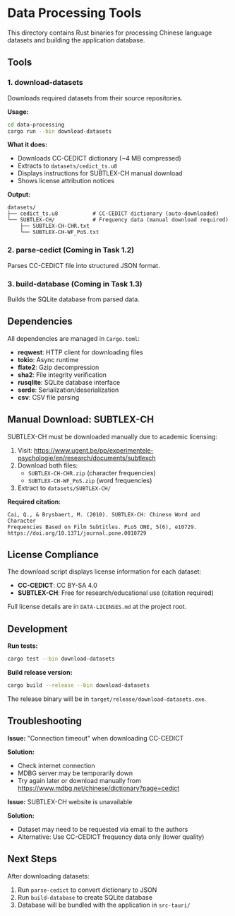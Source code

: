 # Data Processing Tools

This directory contains Rust binaries for processing Chinese language datasets and building the application database.

## Tools

### 1. download-datasets
Downloads required datasets from their source repositories.

**Usage:**
```bash
cd data-processing
cargo run --bin download-datasets
```

**What it does:**
- Downloads CC-CEDICT dictionary (~4 MB compressed)
- Extracts to `datasets/cedict_ts.u8`
- Displays instructions for SUBTLEX-CH manual download
- Shows license attribution notices

**Output:**
```
datasets/
├── cedict_ts.u8           # CC-CEDICT dictionary (auto-downloaded)
└── SUBTLEX-CH/            # Frequency data (manual download required)
    ├── SUBTLEX-CH-CHR.txt
    └── SUBTLEX-CH-WF_PoS.txt
```

### 2. parse-cedict (Coming in Task 1.2)
Parses CC-CEDICT file into structured JSON format.

### 3. build-database (Coming in Task 1.3)
Builds the SQLite database from parsed data.

## Dependencies

All dependencies are managed in `Cargo.toml`:

- **reqwest**: HTTP client for downloading files
- **tokio**: Async runtime
- **flate2**: Gzip decompression
- **sha2**: File integrity verification
- **rusqlite**: SQLite database interface
- **serde**: Serialization/deserialization
- **csv**: CSV file parsing

## Manual Download: SUBTLEX-CH

SUBTLEX-CH must be downloaded manually due to academic licensing:

1. Visit: https://www.ugent.be/pp/experimentele-psychologie/en/research/documents/subtlexch
2. Download both files:
   - `SUBTLEX-CH-CHR.zip` (character frequencies)
   - `SUBTLEX-CH-WF_PoS.zip` (word frequencies)
3. Extract to `datasets/SUBTLEX-CH/`

**Required citation:**
```
Cai, Q., & Brysbaert, M. (2010). SUBTLEX-CH: Chinese Word and Character
Frequencies Based on Film Subtitles. PLoS ONE, 5(6), e10729.
https://doi.org/10.1371/journal.pone.0010729
```

## License Compliance

The download script displays license information for each dataset:

- **CC-CEDICT**: CC BY-SA 4.0
- **SUBTLEX-CH**: Free for research/educational use (citation required)

Full license details are in `DATA-LICENSES.md` at the project root.

## Development

**Run tests:**
```bash
cargo test --bin download-datasets
```

**Build release version:**
```bash
cargo build --release --bin download-datasets
```

The release binary will be in `target/release/download-datasets.exe`.

## Troubleshooting

**Issue:** "Connection timeout" when downloading CC-CEDICT

**Solution:**
- Check internet connection
- MDBG server may be temporarily down
- Try again later or download manually from https://www.mdbg.net/chinese/dictionary?page=cedict

**Issue:** SUBTLEX-CH website is unavailable

**Solution:**
- Dataset may need to be requested via email to the authors
- Alternative: Use CC-CEDICT frequency data only (lower quality)

## Next Steps

After downloading datasets:
1. Run `parse-cedict` to convert dictionary to JSON
2. Run `build-database` to create SQLite database
3. Database will be bundled with the application in `src-tauri/`

